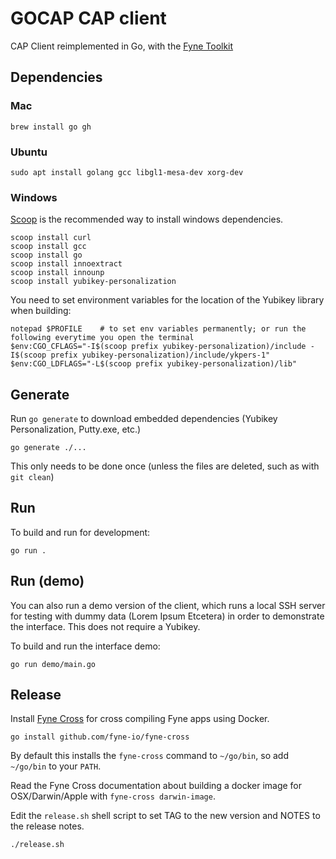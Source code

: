 # GOCAP CAP client

CAP Client reimplemented in Go, with the [Fyne Toolkit](https://fyne.io)


## Dependencies

### Mac

``` shell
brew install go gh
```

### Ubuntu

``` shell
sudo apt install golang gcc libgl1-mesa-dev xorg-dev
```

### Windows

[Scoop](https://scoop.sh) is the recommended way to install windows dependencies.

```
scoop install curl
scoop install gcc
scoop install go
scoop install innoextract
scoop install innounp
scoop install yubikey-personalization
```

You need to set environment variables for the location of the Yubikey library when building:

```
notepad $PROFILE    # to set env variables permanently; or run the following everytime you open the terminal
$env:CGO_CFLAGS="-I$(scoop prefix yubikey-personalization)/include -I$(scoop prefix yubikey-personalization)/include/ykpers-1"
$env:CGO_LDFLAGS="-L$(scoop prefix yubikey-personalization)/lib"
```

## Generate

Run `go generate` to download embedded dependencies (Yubikey Personalization, Putty.exe, etc.)

```
go generate ./...
```

This only needs to be done once (unless the files are deleted, such as with `git clean`)

## Run

To build and run for development:

```
go run .
```


## Run (demo)

You can also run a demo version of the client, which runs a local SSH server for
testing with dummy data (Lorem Ipsum Etcetera) in order to demonstrate the
interface. This does not require a Yubikey.

To build and run the interface demo:

```
go run demo/main.go
```



## Release

Install [Fyne Cross](https://github.com/fyne-io/fyne-cross) for cross compiling Fyne apps using Docker.

``` shell
go install github.com/fyne-io/fyne-cross
```

By default this installs the `fyne-cross` command to `~/go/bin`, so add `~/go/bin` to your `PATH`.

Read the Fyne Cross documentation about building a docker image for OSX/Darwin/Apple with `fyne-cross darwin-image`.

Edit the `release.sh` shell script to set TAG to the new version and NOTES to the release notes.

``` shell
./release.sh
```
